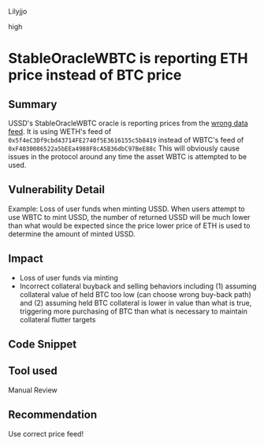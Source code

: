 Lilyjjo

high

# StableOracleWBTC is reporting ETH price instead of BTC price

## Summary

USSD's StableOracleWBTC oracle is reporting prices from the [wrong data feed](https://github.com/sherlock-audit/2023-05-USSD/blob/6d7a9fdfb1f1ed838632c25b6e1b01748d0bafda/ussd-contracts/contracts/oracles/StableOracleWBTC.sol#L17). It is using WETH's feed of `0x5f4eC3Df9cbd43714FE2740f5E3616155c5b8419` instead of WBTC's feed of `0xF4030086522a5bEEa4988F8cA5B36dbC97BeE88c` This will obviously cause issues in the protocol around any time the asset WBTC is attempted to be used.

## Vulnerability Detail

Example: Loss of user funds when minting USSD. When users attempt to use WBTC to mint USSD, the number of returned USSD will be much lower than what would be expected since the price lower price of ETH is used to determine the amount of minted USSD. 

## Impact

- Loss of user funds via minting
- Incorrect collateral buyback and selling behaviors including (1) assuming collateral value of held BTC too low (can choose wrong buy-back path) and (2) assuming held BTC collateral is lower in value than what is true, triggering more purchasing of BTC than what is necessary to maintain collateral flutter targets 

## Code Snippet

## Tool used

Manual Review

## Recommendation

Use correct price feed!
